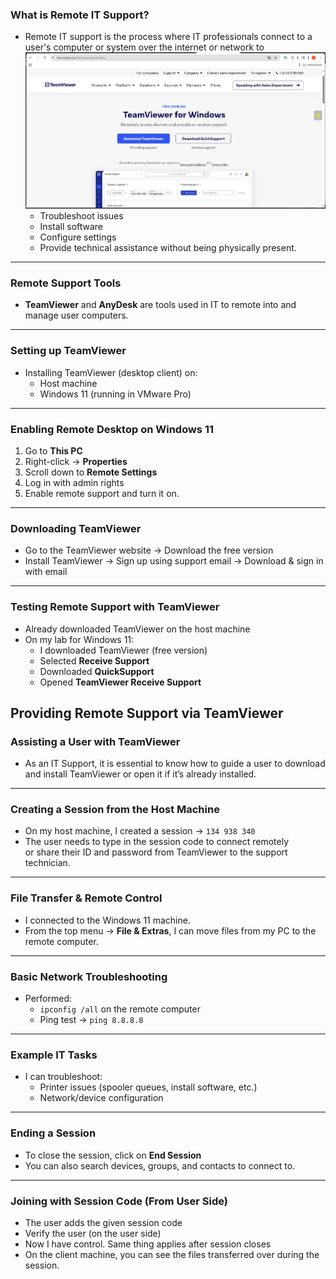 
### What is Remote IT Support?

- Remote IT support is the process where IT professionals connect to a user's computer or system over the internet or network to
![Screenshot](images/screenshot336.jpg)
  - Troubleshoot issues
  - Install software
  - Configure settings
  - Provide technical assistance without being physically present.
---
### Remote Support Tools

- **TeamViewer** and **AnyDesk** are tools used in IT to remote into and manage user computers.
---
### Setting up TeamViewer

- Installing TeamViewer (desktop client) on:
  - Host machine
  - Windows 11 (running in VMware Pro)
---
### Enabling Remote Desktop on Windows 11

1. Go to **This PC**
2. Right-click → **Properties**
3. Scroll down to **Remote Settings**
4. Log in with admin rights
5. Enable remote support and turn it on.
---
### Downloading TeamViewer

- Go to the TeamViewer website → Download the free version
- Install TeamViewer → Sign up using support email → Download & sign in with email
---
### Testing Remote Support with TeamViewer

- Already downloaded TeamViewer on the host machine
- On my lab for Windows 11:
  - I downloaded TeamViewer (free version)
  - Selected **Receive Support**
  - Downloaded **QuickSupport**
  - Opened **TeamViewer Receive Support**
## Providing Remote Support via TeamViewer

### Assisting a User with TeamViewer

- As an IT Support, it is essential to know how to guide a user to download and install TeamViewer or open it if it’s already installed.
---
### Creating a Session from the Host Machine

- On my host machine, I created a session → `134 938 340`
- The user needs to type in the session code to connect remotely  
  or share their ID and password from TeamViewer to the support technician.
---
### File Transfer & Remote Control

- I connected to the Windows 11 machine.
- From the top menu → **File & Extras**, I can move files from my PC to the remote computer.
---
### Basic Network Troubleshooting

- Performed:
  - `ipconfig /all` on the remote computer
  - Ping test → `ping 8.8.8.8`
---
### Example IT Tasks

- I can troubleshoot:
  - Printer issues (spooler queues, install software, etc.)
  - Network/device configuration
---
### Ending a Session

- To close the session, click on **End Session**
- You can also search devices, groups, and contacts to connect to.
---
### Joining with Session Code (From User Side)

- The user adds the given session code
- Verify the user (on the user side)
- Now I have control. Same thing applies after session closes
- On the client machine, you can see the files transferred over during the session.
